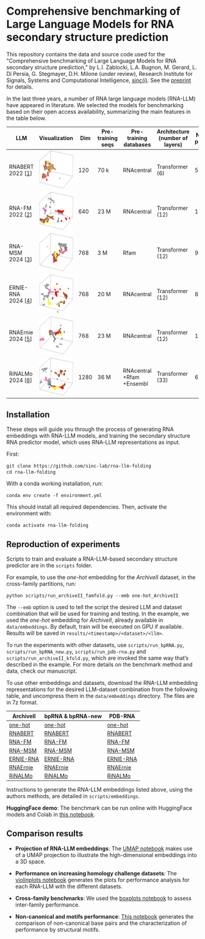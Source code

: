 # Comprehensive benchmarking of Large Language Models for RNA secondary structure prediction

This repository contains the data and source code used for the "Comprehensive benchmarking of Large Language Models for RNA secondary structure prediction," by L.I. Zablocki, L.A. Bugnon, M. Gerard, L. Di Persia, G. Stegmayer, D.H. Milone (under review), Research Institute for Signals, Systems and Computational Intelligence, [sinc(i)](https://sinc.unl.edu.ar). See the [preprint](https://arxiv.org/abs/2410.16212) for details.

In the last three years, a number of RNA large language models (RNA-LLM) have appeared in literature. We selected the models for benchmarking based on their open access availability, summarizing the main features in the table below.

| LLM         | Visualization | Dim | Pre-training seqs | Pre-training databases   | Architecture (number of layers) | Number of parameters | Source    |
|-------------|----------------------------------------------------------------------------------------------------|---------------------|-----------------------|------------|--------------------------------|----------------------|-------------------------------------------------|
| RNABERT 2022 [[1](https://academic.oup.com/nargab/article/4/1/lqac012/6534363)] |  <img src="fig/rnabert.png" alt="RNABERT"  height = 100px>           | 120           | 70 k              | RNAcentral            | Transformer (6)       | 500 k              | [Link](https://github.com/mana438/RNABERT)       |
| RNA-FM 2022 [[2](https://arxiv.org/abs/2204.00300)]     | <img src="fig/rnafm.png" alt="RNA-FM"  height = 100px>             | 640           | 23 M          | RNAcentral            | Transformer (12)      | 100 M          | [Link](https://github.com/ml4bio/RNA-FM)         |
| RNA-MSM 2024 [[3](https://academic.oup.com/nar/article/52/1/e3/7369930)]  |  <img src="fig/rnamsm.png" alt="RNA-MSM"  height = 100px>           | 768           | 3 M           | Rfam                   | Transformer (12)      | 96 M          | [Link](https://github.com/yikunpku/RNA-MSM)      |
| ERNIE-RNA 2024 [[4](https://www.biorxiv.org/content/10.1101/2024.03.17.585376v1)]  |  <img src="fig/ernierna.png" alt="ERNIE-RNA"  height = 100px>       | 768           | 20 M          | RNAcentral            | Transformer (12)      | 86 M           | [Link](https://github.com/Bruce-ywj/ERNIE-RNA)    |
| RNAErnie 2024 [[5](https://www.nature.com/articles/s42256-024-00836-4)]  |  <img src="fig/rnaernie.png" alt="RNAErnie"  height = 100px>         | 768           | 23 M         | RNAcentral            | Transformer (12)      | 105 M          | [Link](https://zenodo.org/records/10847621)      |
| RiNALMo 2024 [[6](https://arxiv.org/html/2403.00043v1)]    |  <img src="fig/rinalmo.png" alt="RiNALMo"  height = 100px>           | 1280          | 36 M        | RNAcentral +Rfam +Ensembl | Transformer (33) | 650 M          | [Link](https://github.com/lbcb-sci/RiNALMo)       |

## Installation

These steps will guide you through the process of generating RNA embeddings with RNA-LLM models, and  training the secondary structure RNA predictor model, which uses RNA-LLM representations as input. 

First:
```
git clone https://github.com/sinc-lab/rna-llm-folding
cd rna-llm-folding
```
With a conda working installation, run:

```
conda env create -f environment.yml
```
This should install all required dependencies. Then, activate the environment with:

```
conda activate rna-llm-folding
```

## Reproduction of experiments
Scripts to train and evaluate a RNA-LLM-based  secondary structure predictor are in the `scripts` folder. 

For example, to use the _one-hot_ embedding for the _ArchiveII_ dataset, in the cross-family partitions, run:
```
python scripts/run_archiveII_famfold.py --emb one-hot_ArchiveII
```

The `--emb` option is used to tell the script the desired LLM and dataset combination that will be used for training and testing. In the example, we used the _one-hot_ embedding for _ArchiveII_, already available in `data/embeddings`. By default, train will be executed on GPU if available. Results will be saved in `results/<timestamp>/<dataset>/<llm>`.

To run the experiments with other datasets, use `scripts/run_bpRNA.py`, `scripts/run_bpRNA_new.py`, `scripts/run_pdb-rna.py` and `scripts/run_archiveII_kfold.py`, which are invoked the same way that’s described in the example. For more details on the benchmark method and data, check our manuscript.

To use other embeddings and datasets, download the RNA-LLM embedding representations for the desired LLM-dataset combination from the following table, and uncompress them in the `data/embeddings` directory. The files are in 7z format.


| ArchiveII   |  bpRNA & bpRNA-new | PDB-RNA |
|-----------|---------|---------|
| [one-hot](https://zenodo.org/api/records/13821093/files/one-hot_ArchiveII.7z/content) | [one-hot](https://zenodo.org/api/records/13821093/files/one-hot_bpRNA.7z/content)  | [one-hot](https://zenodo.org/api/records/13821093/files/one-hot_pdb-rna.7z/content) |
| [RNABERT](https://zenodo.org/api/records/13821093/files/rnabert_ArchiveII.7z/content)|  [RNABERT](https://zenodo.org/api/records/13821093/files/rnabert_bpRNA.7z/content)|   [RNABERT](https://zenodo.org/api/records/13821093/files/rnabert_pdb-rna.7z/content)|
| [RNA-FM](https://zenodo.org/api/records/13821093/files/rnafm_ArchiveII.7z/content)| [RNA-FM](https://zenodo.org/api/records/13821093/files/rnafm_bpRNA.7z/content)| [RNA-FM](https://zenodo.org/api/records/13821093/files/rnafm_pdb-rna.7z/content)|
| [RNA-MSM](https://zenodo.org/api/records/13821093/files/rna-msm_ArchiveII.7z/content)| [RNA-MSM](https://zenodo.org/api/records/13821093/files/rna-msm_bpRNA.7z/content)| [RNA-MSM](https://zenodo.org/api/records/13821093/files/rna-msm_pdb-rna.7z/content)|
| [ERNIE-RNA](https://zenodo.org/api/records/13821093/files/ERNIE-RNA_ArchiveII.7z/content)| [ERNIE-RNA](https://zenodo.org/api/records/13821093/files/ERNIE-RNA_bpRNA.7z/content)| [ERNIE-RNA](https://zenodo.org/api/records/13821093/files/ERNIE-RNA_pdb-rna.7z/content)|
| [RNAErnie](https://zenodo.org/api/records/13821093/files/RNAErnie_ArchiveII.7z/content)| [RNAErnie](https://zenodo.org/api/records/13821093/files/RNAErnie_bpRNA.7z/content)| [RNAErnie](https://zenodo.org/api/records/13821093/files/RNAErnie_pdb-rna.7z/content)|
| [RiNALMo](https://zenodo.org/api/records/13821093/files/RiNALMo_ArchiveII.7z/content)| [RiNALMo](https://zenodo.org/api/records/13821093/files/RiNALMo_bpRNA.7z/content)| [RiNALMo](https://zenodo.org/api/records/13821093/files/RiNALMo_pdb-rna.7z/content)|

Instructions to generate the RNA-LLM embeddings listed above, using the authors methods, are detailed in `scripts/embeddings`.

**HuggingFace demo**:
The benchmark can be run online with HuggingFace models and Colab in [this notebook](https://colab.research.google.com/github/sinc-lab/rna-llm-folding/blob/main/notebooks/demo_huggingface.ipynb).

## Comparison results

- **Projection of RNA-LLM embeddings**: The [UMAP notebook](https://colab.research.google.com/github/sinc-lab/rna-llm-folding/blob/main/notebooks/UMAP.ipynb) makes use of a UMAP projection to illustrate the high-dimensional embeddings into a 3D space.

- **Performance on increasing homology challenge datasets**: The [violinplots notebook](https://colab.research.google.com/github/sinc-lab/rna-llm-folding/blob/main/notebooks/violinplots.ipynb) generates the plots for performance analysis for each RNA-LLM with the different datasets.

- **Cross-family benchmarks**: We used the [boxplots notebook](https://colab.research.google.com/github/sinc-lab/rna-llm-folding/blob/main/notebooks/boxplots.ipynb) to assess inter-family performance.

- **Non-canonical and motifs performance**: [This notebook](https://colab.research.google.com/github/sinc-lab/rna-llm-folding/blob/main/notebooks/nc_motifs.ipynb) generates the comparison of non-canonical base pairs and the characterization of performance by structural motifs.
